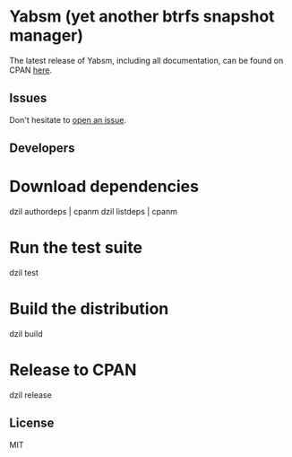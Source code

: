# Yabsm (yet another btrfs snapshot manager)

The latest release of Yabsm, including all documentation, can be found on CPAN [here](https://metacpan.org/dist/App-Yabsm/view/bin/yabsm).

## Issues

Don't hesitate to [open an issue](https://github.com/NicholasBHubbard/Yabsm/issues).

## Developers

# Download dependencies 

dzil authordeps | cpanm
dzil listdeps | cpanm

# Run the test suite

dzil test

# Build the distribution

dzil build

# Release to CPAN

dzil release

## License

MIT
